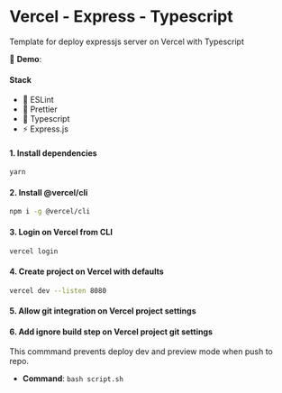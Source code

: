 # Vercel - Express - Typescript

Template for deploy expressjs server on Vercel with Typescript

:balloon: **Demo**:

#### Stack

- :dizzy: ESLint
- :hibiscus: Prettier
- :ocean: Typescript
- :zap: Express.js

#### 1. Install dependencies

```bash
yarn
```

#### 2. Install **@vercel/cli**

```bash
npm i -g @vercel/cli
```

#### 3. Login on Vercel from CLI

```bash
vercel login
```

#### 4. Create project on Vercel with **defaults**

```bash
vercel dev --listen 8080
```

#### 5. Allow **git** integration on Vercel project settings

#### 6. Add ignore build step on Vercel project git settings

This commmand prevents deploy dev and preview mode when push to repo.

- **Command**: `bash script.sh`
